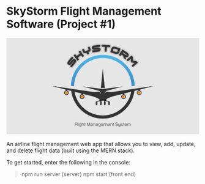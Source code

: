 # SkyStorm Flight Management Software (Project #1)

![image info](SSLogo.png)

An airline flight management web app that allows you to view, add, update, and delete flight data (built using the MERN stack).

To get started, enter the following in the console:
>npm run server (server)
>npm start (front end)

